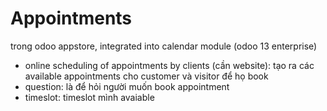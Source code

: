 # Appointments

trong odoo appstore, integrated into calendar module (odoo 13 enterprise)

- online scheduling of appointments by clients (cần website): tạo ra các available appointments cho customer và visitor để họ book
- question: là để hỏi người muốn book appointment
- timeslot: timeslot mình avaiable
